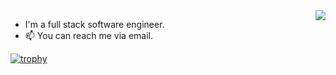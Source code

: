 <img align="right" src="https://github-readme-stats.vercel.app/api?username=razonyang&show_icons=true&count_private=true" style="margin-bottom: 20px;"/>

- I'm a full stack software engineer.
- 📫 You can reach me via email.
  
  
[![trophy](https://github-profile-trophy.vercel.app/?username=razonyang)](https://github.com/ryo-ma/github-profile-trophy)

